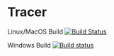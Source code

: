 # Tracer

Linux/MacOS Build  [![Build Status](https://travis-ci.com/shchavinskyi/Tracer.svg?branch=master)](https://travis-ci.com/shchavinskyi/Tracer)

Windows Build [![Build status](https://ci.appveyor.com/api/projects/status/v5s6l9vr64wghu8k?svg=true)](https://ci.appveyor.com/project/shchavinskyi/tracer)
